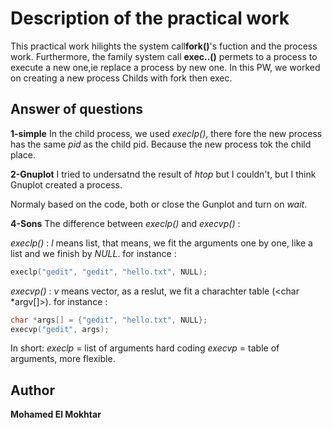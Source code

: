 # Description of the practical work

This practical work hilights the system call**fork()**'s fuction and the process work. Furthermore, the family system call **exec..()** permets to a process to execute a new one,ie replace a process by new one. In this PW, we worked on creating a new process Childs with fork then exec.

## Answer of questions

**1-simple**
In the child process, we used *execlp()*, there fore the new process has the same *pid* as the child pid. Because the new process tok the child place.

**2-Gnuplot**
I tried to undersatnd the result of *htop* but I couldn't, but I think Gnuplot created a process.

Normaly based on the code, both <Enter> or <Exit> close the Gunplot and turn on *wait*.

**4-Sons**
The difference between *execlp()* and *execvp()* :

*execlp()* : *l* means list, that means, we fit the arguments one by one, like a list and we finish by *NULL*.
for instance :
```C
execlp("gedit", "gedit", "hello.txt", NULL);
```
*execvp()* : *v* means vector, as a reslut, we fit a charachter table (<char *argv[]>).
for instance :
```C
char *args[] = {"gedit", "hello.txt", NULL};
execvp("gedit", args);
```
In short:
 *execlp* = list of arguments hard coding
 *execvp* = table of arguments, more flexible.   



## Author

**Mohamed El Mokhtar**